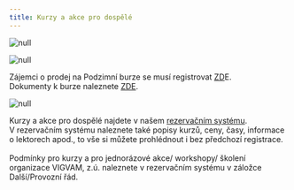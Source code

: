 ```yaml
---
title: Kurzy a akce pro dospělé
---
```

![null](/images/uploads/vigvam_pro_dospele_program_konecny.jpg)

![null](/images/uploads/burza_podzim_2018-1-.jpg)

Zájemci o prodej na Podzimní burze se musí registrovat  [ZD](https://vigvam.webooker.eu/)E.\
Dokumenty k burze naleznete [ZDE](https://www.vigvam-db.cz/o-nas/dokumenty/).

![null](/images/uploads/vigvam_joga_a_pilates_2018-1-.jpg)

Kurzy a akce pro dospělé najdete v našem [rezervačním systému](https://brezanek.webooker.eu/).\
V rezervačním systému naleznete také popisy kurzů, ceny, časy,  informace o lektorech apod., to vše si můžete prohlédnout i bez předchozí registrace. \
\
Podmínky pro kurzy a pro jednorázové akce/ workshopy/ školení organizace VIGVAM, z.ú. naleznete v rezervačním systému v záložce Další/Provozní řád.

